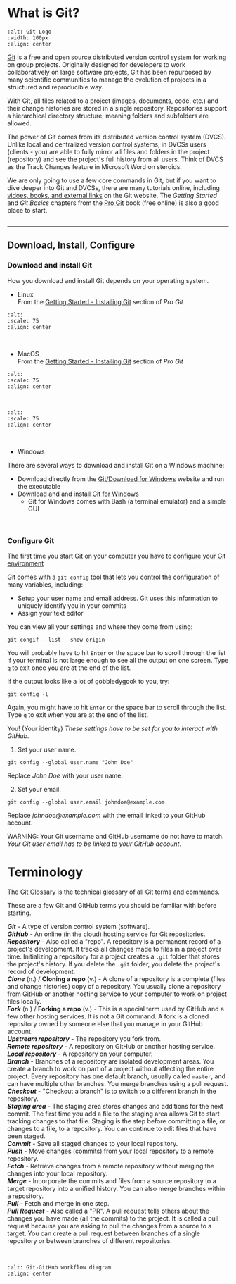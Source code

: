 # What is Git?

```{image} images/Git-Icon-1788C.png
:alt: Git Logo
:width: 100px
:align: center
```

[Git](https://git-scm.com/) is a free and open source distributed version control system for working on group projects. Originally designed for developers to work collaboratively on large software projects, Git has been repurposed by many scientific communities to manage the evolution of projects in a structured and reproducible way.

With Git, all files related to a project (images, documents, code, etc.) and their change histories are stored in a single repository. Repositories support a hierarchical directory structure, meaning folders and subfolders are allowed.

The power of Git comes from its distributed version control system (DVCS). Unlike local and centralized version control systems, in DVCSs users (clients - you) are able to fully mirror all files and folders in the project (repository) and see the project's full history from all users. Think of DVCS as the Track Changes feature in Microsoft Word on steroids.

We are only going to use a few core commands in Git, but if you want to dive deeper into Git and DVCSs, there are many tutorials online, including [vidoes, books, and external links](https://git-scm.com/doc) on the Git website. The _Getting Started_ and _Git Basics_ chapters from the [Pro Git](https://git-scm.com/book/en/v2) book (free online) is also a good place to start.

```{note} If you do not want to use Git from a terminal or terminal emulator, you can use [GitHub Desktop](https://desktop.github.com/download/). GitHub desktop is a GUI that simplifies your Git workflows, and it installs the latest version of Git if you do not already have it installed.
```

---

## Download, Install, Configure

### Download and install Git

How you download and install Git depends on your operating system.

- Linux  
From the [Getting Started - Installing Git](https://git-scm.com/book/en/v2/Getting-Started-Installing-Git) section of _Pro Git_  

```{image} images/GitInstall_Linux.png
:alt: 
:scale: 75
:align: center
```

<br>

- MacOS  
From the [Getting Started - Installing Git](https://git-scm.com/book/en/v2/Getting-Started-Installing-Git) section of _Pro Git_  

```{image} images/GitInstall_MacOS_1.png
:alt: 
:scale: 75
:align: center
```

<br>

```{image} images/GitInstall_MacOS_2.png
:alt: 
:scale: 75
:align: center
```

<br>

- Windows  

There are several ways to download and install Git on a Windows machine:  
- Download directly from the [Git/Download for Windows](https://git-scm.com/downloads/win) website and run the executable  
- Download and and install [Git for Windows](https://gitforwindows.org/)  
     - Git for Windows comes with Bash (a terminal emulator) and a simple GUI

<br>  

### Configure Git

The first time you start Git on your computer you have to [configure your Git environment](https://git-scm.com/book/en/v2/Getting-Started-First-Time-Git-Setup)

Git comes with a `git config` tool that lets you control the configuration of many variables, including:

- Setup your user name and email address. Git uses this information to uniquely identify you in your commits
- Assign your text editor

You can view all your settings and where they come from using:

```
git congif --list --show-origin
```

You will probably have to hit `Enter` or the space bar to scroll through the list if your terminal is not large enough to see all the output on one screen. Type `q` to exit once you are at the end of the list.

If the output looks like a lot of gobbledygook to you, try:

```
git config -l
```

Again, you might have to hit `Enter` or the space bar to scroll through the list. Type `q` to exit when you are at the end of the list.

You! (Your identity)
_These settings have to be set for you to interact with GitHub._

1. Set your user name.

```
git config --global user.name "John Doe"
```

Replace _John Doe_ with your user name.  

2. Set your email.

```
git config --global user.email johndoe@example.com
```

Replace _johndoe@example.com_ with the email linked to your GitHub account.

WARNING: Your Git username and GitHub username do not have to match. _Your Git user email has to be linked to your GitHub account_.

# Terminology

The [Git Glossary](https://git-scm.com/docs/gitglossary) is the technical glossary of all Git terms and commands.

These are a few Git and GitHub terms you should be familiar with before starting.

_**Git**_ - A type of version control system (software).  
_**GitHub**_ - An online (in the cloud) hosting service for Git repositories.  
_**Repository**_ - Also called a "repo".  A repository is a permanent record of a project's development. It tracks all changes made to files in a project over time. Initializing a repository for a project creates a `.git` folder that stores the project's history. If you delete the `.git` folder, you delete the project's record of development.  
_**Clone**_ (n.) / **Cloning a repo** (v.) - A clone of a repository is a complete (files and change histories) copy of a repository. You usually clone a repository from GitHub or another hosting service to your computer to work on project files locally.  
_**Fork**_ (n.) / **Forking a repo** (v.) - This is a special term used by GitHub and a few other hosting services. It is not a Git command. A fork is a cloned repository owned by someone else that you manage in your GitHub account.  
_**Upstream repository**_ - The repository you fork from.  
_**Remote repository**_ - A repository on GitHub or another hosting service.  
_**Local repository**_ - A repository on your computer.  
_**Branch**_ - Branches of a repository are isolated development areas. You create a branch to work on part of a project without affecting the entire project. Every repository has one default branch, usually called `master`, and can have multiple other branches. You merge branches using a pull request.  
_**Checkout**_ - "Checkout a branch" is to switch to a different branch in the repository.  
_**Staging area**_ - The staging area stores changes and additions for the next commit. The first time you add a file to the staging area allows Git to start tracking changes to that file. Staging is the step before committing a file, or changes to a file, to a repository. You can continue to edit files that have been staged.  
_**Commit**_ - Save all staged changes to your local repository.  
_**Push**_ - Move changes (commits) from your local repository to a remote repository.  
_**Fetch**_ - Retrieve changes from a remote repository without merging the changes into your local repository.  
_**Merge**_ - Incorporate the commits and files from a source repository to a target repository into a unified history. You can also merge branches within a repository.  
_**Pull**_ - Fetch and merge in one step.  
_**Pull Request**_ - Also called a "PR". A pull request tells others about the changes you have made (all the commits) to the project. It is called a pull request because you are asking to pull the changes from a source to a target. You can create a pull request between branches of a single repository or between branches of different repositories.  

<br>

```{image} images/Git_GitHub_workflow.png
:alt: Git-GitHub workflow diagram
:align: center
```
